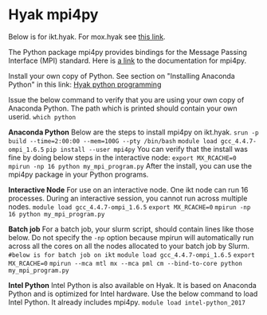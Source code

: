 # Hyak mpi4py

Below is for ikt.hyak. For mox.hyak see [this link](mox_mpi4py.md). 
 
The Python package mpi4py provides bindings for the Message Passing Interface (MPI) standard.
Here is [a link](http://mpi4py.readthedocs.org/en/stable/tutorial.html) to the documentation for mpi4py.

Install your own copy of Python. See section on "Installing Anaconda Python" in this link:
[Hyak python programming](python.md)

Issue the below command to verify that you are using your own copy of Anaconda Python. The path which is printed should contain your own userid.
```which python```
 
**Anaconda Python**
Below are the steps to install mpi4py on ikt.hyak.
```srun -p build --time=2:00:00 --mem=100G --pty /bin/bash```
```module load gcc_4.4.7-ompi_1.6.5```
```pip install --user mpi4py```
You can verify that the install was fine by doing below steps in the interactive node:
```export MX_RCACHE=0```
```mpirun -np 16 python my_mpi_program.py```
After the install, you can use the mpi4py package in your Python programs.

**Interactive Node**
For use on an interactive node. One ikt node can run 16 processes. During an interactive session, you cannot run across multiple nodes. 
```module load gcc_4.4.7-ompi_1.6.5```
```export MX_RCACHE=0```
```mpirun -np 16 python my_mpi_program.py```

**Batch job**
For a batch job, your slurm script, should contain lines like those below. Do not specify the ```-np``` option because mpirun will automatically run across all the cores on all the nodes allocated to your batch job by Slurm.
```#below is for batch job on ikt```
```module load gcc_4.4.7-ompi_1.6.5```
```export MX_RCACHE=0```
```mpirun --mca mtl mx --mca pml cm --bind-to-core python my_mpi_program.py```

**Intel Python**
Intel Python is also available on Hyak. It is based on Anaconda Python and is optimized for Intel hardware. Use the below command to load Intel Python. It already includes mpi4py.
```module load intel-python_2017```
